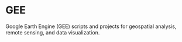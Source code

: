 # GEE
Google Earth Engine (GEE) scripts and projects for geospatial analysis, remote sensing, and data visualization.
